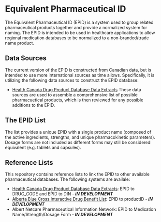 # Equivalent Pharmaceutical ID
The Equivalent Pharmaceutical ID (EPID) is a system used to group related pharmaceutical products together and provide a normalized system for naming. The EPID is intended to be used in healthcare applications to allow regional medication databases to be normalized to a non-branded/trade name product.

## Data Sources
The current version of the EPID is constructed from Canadian data, but is intended to use more international sources as time allows. Specifically, it is utilizing the following data sources to construct the EPID database:
- [Health Canada Drug Product Database Data Extracts](https://www.canada.ca/en/health-canada/services/drugs-health-products/drug-products/drug-product-database/what-data-extract-drug-product-database.html)
These data sources are used to assemble a comprehensive list of possible pharmacuetical products, which is then reviewed for any possible additions to the EPID.

## The EPID List
The list provides a unique EPID with a single product name (composed of the active ingredients, strengths, and unique pharmacokinetic parameters). Dosage forms are not included as different forms may still be considered equivalent (e.g. tablets and capsules).

## Reference Lists
This repository contains reference lists to link the EPID to other available pharmaceutical databases. The following systems are availale:
- [Health Canada Drug Product Database Data Extracts](https://www.canada.ca/en/health-canada/services/drugs-health-products/drug-products/drug-product-database/what-data-extract-drug-product-database.html): EPID to DRUG_CODE and EPID to DIN - ***IN DEVELOPMENT***
- [Alberta Blue Cross Interactive Drug Benefit List](https://idbl.ab.bluecross.ca/idbl/load.do): EPID to productID - ***IN DEVELOPMENT***
- Albert Netcare Pharmaceutical Information Network: EPID to Medication Name/Strength/Dosage Form - ***IN DEVELOPMENT***
